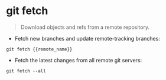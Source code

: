 # git fetch

> Download objects and refs from a remote repository.

- Fetch new branches and update remote-tracking branches:

`git fetch {{remote_name}}`

- Fetch the latest changes from all remote git servers:

`git fetch --all`
